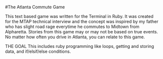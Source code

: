 #The Atlanta Commute Game

This text based game was written for the Terminal in Ruby. It was created for the MTAP technical interview and the concept was inspired by my father who has slight road rage everytime he commutes to Midtown from Alpharetta. 
Stories from this game may or may not be based on true events.
No matter how often you drive in Atlanta, you can relate to this game. 

THE GOAL
This includes ruby programming like loops, getting and storing data, and if/elsif/else conditions. 
